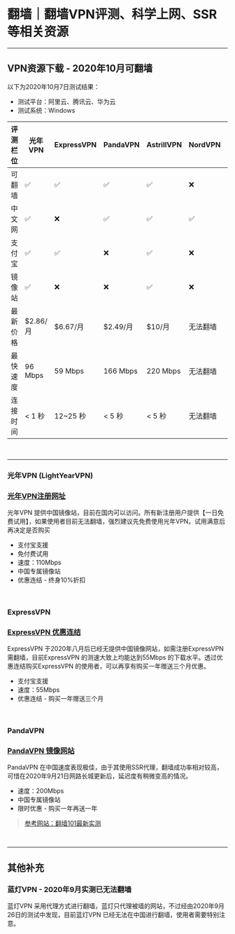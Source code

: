 # 翻墙｜翻墙VPN评测、科学上网、SSR等相关资源
---
## VPN资源下载 - 2020年10月可翻墙
以下为2020年10月7日测试结果：
* 测试平台：阿里云、腾讯云、华为云
* 测试系统：Windows

| 评测栏位 | 光年VPN | ExpressVPN | PandaVPN | AstrillVPN | NordVPN | VyprVPN |
|  ----- | ------- | ---------- | -------- | ---------- | ------- | ------- |
| 可翻墙   | ✅      | ✅         | ✅       | ✅         | ❌      | ❌      |
| 中文网   | ✅      | ❌         | ✅       | ✅         | ✅      | ✅      |
| 支付宝   | ✅      | ✅         | ❌       | ✅         | ❌      | ❌      |
| 镜像站   | ✅      | ❌         | ❌       | ✅         | ❌      | ✅      |
| 最新价格 |$2.86/月 | $6.67/月   | $2.49/月 | $10/月     | 无法翻墙  | 无法翻墙 |
| 最快速度 |96 Mbps  | 59 Mbps    |166 Mbps | 220 Mbps   | 无法翻墙 | 无法翻墙|
| 连接时间 |< 1 秒    | 12~25 秒   |< 5 秒   | < 5 秒     | 无法翻墙 | 无法翻墙|

</br>

---

### 光年VPN (LightYearVPN)
### [光年VPN注册网址](https://lightyearapp.me/signup?invite_code=fuUtMiBDyY)
光年VPN 提供中国镜像站，目前在国内可以访问。所有新注册用户提供【一日免费试用】，如果使用者目前无法翻墙，强烈建议先免费使用光年VPN。试用满意后再决定是否购买

* 支付宝支援
* 免付费试用
* 速度：110Mbps
* 中国专属镜像站
* 优惠连结 - 终身10%折扣
</br>

### ExpressVPN
### [ExpressVPN 优惠连结](https://www.xvbelink.com/?offer=3monthsfree&a_fid=wall101)
ExpressVPN 于2020年八月后已经无提供中国镜像网站，如需注册ExpressVPN 需翻墙，目前ExpressVPN 的测速大致上均能达到55Mbps 的下载水平。透过优惠连结购买ExpressVPN 的使用者，可以再享有购买一年赠送三个月优惠。

* 支付宝支援
* 速度：55Mbps
* 优惠连结 - 购买一年赠送三个月
</br>

### PandaVPN
### [PandaVPN 镜像网站](https://www.panhdpe.xyz/r/18419466)
PandaVPN 在中国速度表现极佳，由于其使用SSR代理，翻墙成功率相对较高，可惜在2020年9月21日网路长城更新后，延迟度有稍微变高的情况。

* 速度：200Mbps
* 中国专属镜像站
* 限时优惠 - 购买一年再送一年

> [参考网站：翻墙101最新实测](https://wall101.com/fanqiang-vpn/)

</br>

---

## 其他补充
### 蓝灯VPN - 2020年9月实测已无法翻墙
蓝灯VPN 采用代理方式进行翻墙，蓝灯只代理被墙的网站，不过经由2020年9月26日的测试中发现，目前蓝灯VPN 已经无法在中国进行翻墙，使用者需要特别注意。
